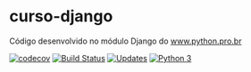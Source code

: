 # curso-django
Código desenvolvido no módulo Django do www.python.pro.br

[![codecov](https://codecov.io/gh/jeversonluis/curso-django/branch/master/graph/badge.svg?token=zH2vibYWbm)](https://codecov.io/gh/jeversonluis/curso-django)
[![Build Status](https://travis-ci.org/jeversonluis/curso-django.svg?branch=main)](https://travis-ci.org/jeversonluis/curso-django)
[![Updates](https://pyup.io/repos/github/jeversonluis/curso-django/shield.svg)](https://pyup.io/repos/github/jeversonluis/curso-django/)
[![Python 3](https://pyup.io/repos/github/jeversonluis/curso-django/python-3-shield.svg)](https://pyup.io/repos/github/jeversonluis/curso-django/)

